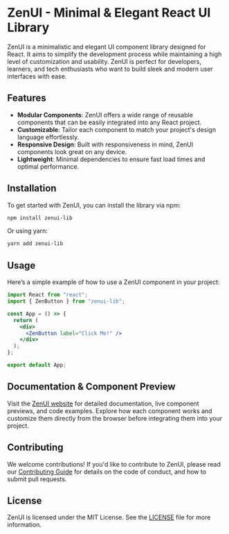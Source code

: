 # ZenUI - Minimal & Elegant React UI Library

ZenUI is a minimalistic and elegant UI component library designed for React. It aims to simplify the development process while maintaining a high level of customization and usability. ZenUI is perfect for developers, learners, and tech enthusiasts who want to build sleek and modern user interfaces with ease.

## Features

- **Modular Components**: ZenUI offers a wide range of reusable components that can be easily integrated into any React project.
- **Customizable**: Tailor each component to match your project's design language effortlessly.
- **Responsive Design**: Built with responsiveness in mind, ZenUI components look great on any device.
- **Lightweight**: Minimal dependencies to ensure fast load times and optimal performance.

## Installation

To get started with ZenUI, you can install the library via npm:

```bash
npm install zenui-lib
```

Or using yarn:

```bash
yarn add zenui-lib
```

## Usage

Here’s a simple example of how to use a ZenUI component in your project:

```jsx
import React from "react";
import { ZenButton } from "zenui-lib";

const App = () => {
  return (
    <div>
      <ZenButton label="Click Me!" />
    </div>
  );
};

export default App;
```

## Documentation & Component Preview

Visit the [ZenUI website](https://zenui.vercel.app) for detailed documentation, live component previews, and code examples. Explore how each component works and customize them directly from the browser before integrating them into your project.

## Contributing

We welcome contributions! If you'd like to contribute to ZenUI, please read our [Contributing Guide](CONTRIBUTING.md) for details on the code of conduct, and how to submit pull requests.

## License

ZenUI is licensed under the MIT License. See the [LICENSE](LICENSE) file for more information.
